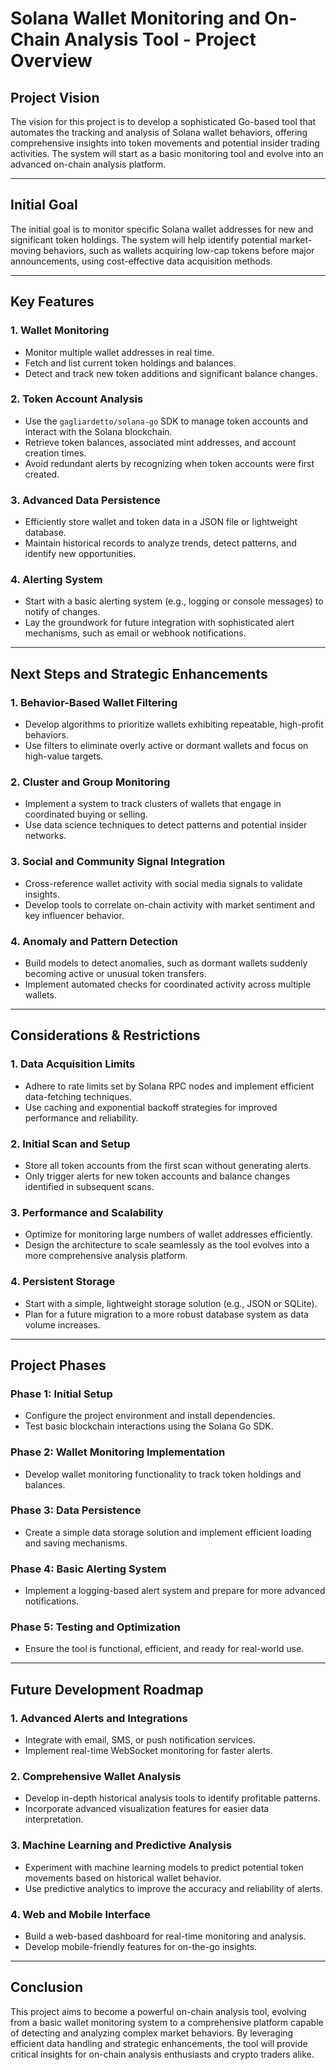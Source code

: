 # Solana Wallet Monitoring and On-Chain Analysis Tool - Project Overview

## Project Vision
The vision for this project is to develop a sophisticated Go-based tool that automates the tracking and analysis of Solana wallet behaviors, offering comprehensive insights into token movements and potential insider trading activities. The system will start as a basic monitoring tool and evolve into an advanced on-chain analysis platform.

---

## Initial Goal
The initial goal is to monitor specific Solana wallet addresses for new and significant token holdings. The system will help identify potential market-moving behaviors, such as wallets acquiring low-cap tokens before major announcements, using cost-effective data acquisition methods.

---

## Key Features

### 1. **Wallet Monitoring**
   - Monitor multiple wallet addresses in real time.
   - Fetch and list current token holdings and balances.
   - Detect and track new token additions and significant balance changes.

### 2. **Token Account Analysis**
   - Use the `gagliardetto/solana-go` SDK to manage token accounts and interact with the Solana blockchain.
   - Retrieve token balances, associated mint addresses, and account creation times.
   - Avoid redundant alerts by recognizing when token accounts were first created.

### 3. **Advanced Data Persistence**
   - Efficiently store wallet and token data in a JSON file or lightweight database.
   - Maintain historical records to analyze trends, detect patterns, and identify new opportunities.

### 4. **Alerting System**
   - Start with a basic alerting system (e.g., logging or console messages) to notify of changes.
   - Lay the groundwork for future integration with sophisticated alert mechanisms, such as email or webhook notifications.

---

## Next Steps and Strategic Enhancements

### 1. **Behavior-Based Wallet Filtering**
   - Develop algorithms to prioritize wallets exhibiting repeatable, high-profit behaviors.
   - Use filters to eliminate overly active or dormant wallets and focus on high-value targets.

### 2. **Cluster and Group Monitoring**
   - Implement a system to track clusters of wallets that engage in coordinated buying or selling.
   - Use data science techniques to detect patterns and potential insider networks.

### 3. **Social and Community Signal Integration**
   - Cross-reference wallet activity with social media signals to validate insights.
   - Develop tools to correlate on-chain activity with market sentiment and key influencer behavior.

### 4. **Anomaly and Pattern Detection**
   - Build models to detect anomalies, such as dormant wallets suddenly becoming active or unusual token transfers.
   - Implement automated checks for coordinated activity across multiple wallets.

---

## Considerations & Restrictions

### 1. **Data Acquisition Limits**
   - Adhere to rate limits set by Solana RPC nodes and implement efficient data-fetching techniques.
   - Use caching and exponential backoff strategies for improved performance and reliability.

### 2. **Initial Scan and Setup**
   - Store all token accounts from the first scan without generating alerts.
   - Only trigger alerts for new token accounts and balance changes identified in subsequent scans.

### 3. **Performance and Scalability**
   - Optimize for monitoring large numbers of wallet addresses efficiently.
   - Design the architecture to scale seamlessly as the tool evolves into a more comprehensive analysis platform.

### 4. **Persistent Storage**
   - Start with a simple, lightweight storage solution (e.g., JSON or SQLite).
   - Plan for a future migration to a more robust database system as data volume increases.

---

## Project Phases

### Phase 1: Initial Setup
- Configure the project environment and install dependencies.
- Test basic blockchain interactions using the Solana Go SDK.

### Phase 2: Wallet Monitoring Implementation
- Develop wallet monitoring functionality to track token holdings and balances.

### Phase 3: Data Persistence
- Create a simple data storage solution and implement efficient loading and saving mechanisms.

### Phase 4: Basic Alerting System
- Implement a logging-based alert system and prepare for more advanced notifications.

### Phase 5: Testing and Optimization
- Ensure the tool is functional, efficient, and ready for real-world use.

---

## Future Development Roadmap

### 1. **Advanced Alerts and Integrations**
   - Integrate with email, SMS, or push notification services.
   - Implement real-time WebSocket monitoring for faster alerts.

### 2. **Comprehensive Wallet Analysis**
   - Develop in-depth historical analysis tools to identify profitable patterns.
   - Incorporate advanced visualization features for easier data interpretation.

### 3. **Machine Learning and Predictive Analysis**
   - Experiment with machine learning models to predict potential token movements based on historical wallet behavior.
   - Use predictive analytics to improve the accuracy and reliability of alerts.

### 4. **Web and Mobile Interface**
   - Build a web-based dashboard for real-time monitoring and analysis.
   - Develop mobile-friendly features for on-the-go insights.

---

## Conclusion
This project aims to become a powerful on-chain analysis tool, evolving from a basic wallet monitoring system to a comprehensive platform capable of detecting and analyzing complex market behaviors. By leveraging efficient data handling and strategic enhancements, the tool will provide critical insights for on-chain analysis enthusiasts and crypto traders alike.
